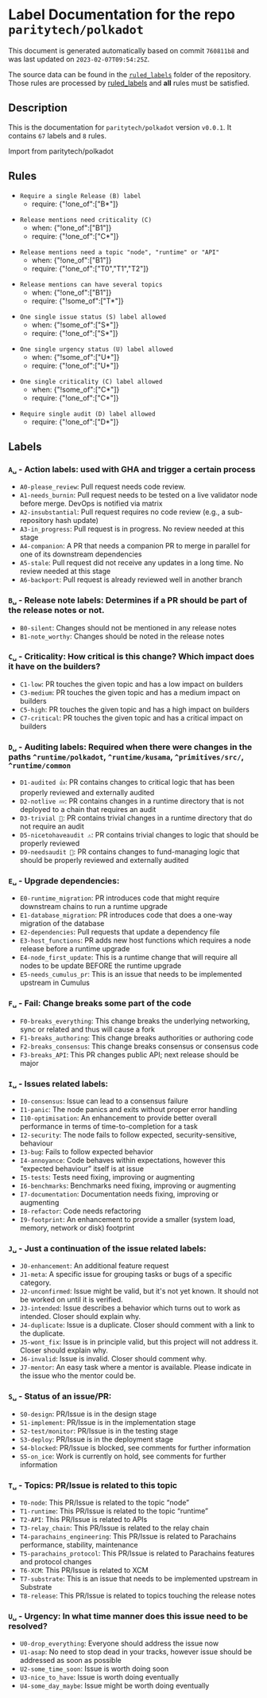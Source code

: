 # Label Documentation for the repo `paritytech/polkadot`

This document is generated automatically based on commit `760811b8` and was last updated on `2023-02-07T09:54:25Z`.

The source data can be found in the [`ruled_labels`](../ruled_labels) folder of the repository. Those rules are processed by
[ruled_labels](https://github.com/paritytech/ruled_labels) and **all** rules must be satisfied.

## Description

This is the documentation for `paritytech/polkadot` version `v0.0.1`.
It contains `67` labels and `8` rules.

Import from paritytech/polkadot

## Rules

<!-- single_b -->
- `Require a single Release (B) label`
  - require: {"!one_of":["B*"]}

<!-- require_one_c_when_b1 -->
- `Release mentions need criticality (C)`
  - when: {"!one_of":["B1"]}
  - require: {"!one_of":["C*"]}

<!-- require_t_when_b1 -->
- `Release mentions need a topic "node", "runtime" or "API"`
  - when: {"!one_of":["B1"]}
  - require: {"!one_of":["T0","T1","T2"]}

<!-- allow_multiple_t_when_b1 -->
- `Release mentions can have several topics`
  - when: {"!one_of":["B1"]}
  - require: {"!some_of":["T*"]}

<!-- single_s -->
- `One single issue status (S) label allowed`
  - when: {"!some_of":["S*"]}
  - require: {"!one_of":["S*"]}

<!-- single_u -->
- `One single urgency status (U) label allowed`
  - when: {"!some_of":["U*"]}
  - require: {"!one_of":["U*"]}

<!-- single_c -->
- `One single criticality (C) label allowed`
  - when: {"!some_of":["C*"]}
  - require: {"!one_of":["C*"]}

<!-- single_d -->
- `Require single audit (D) label allowed`
  - require: {"!one_of":["D*"]}



## Labels
### `A␣` - Action labels: used with GHA and trigger a certain process
- `A0-please_review`: Pull request needs code review.
- `A1-needs_burnin`: Pull request needs to be tested on a live validator node before merge. DevOps is notified via matrix
- `A2-insubstantial`: Pull request requires no code review (e.g., a sub-repository hash update)
- `A3-in_progress`: Pull request is in progress. No review needed at this stage
- `A4-companion`: A PR that needs a companion PR to merge in parallel for one of its downstream dependencies
- `A5-stale`: Pull request did not receive any updates in a long time. No review needed at this stage
- `A6-backport`: Pull request is already reviewed well in another branch

### `B␣` - Release note labels: Determines if a PR should be part of the release notes or not.
- `B0-silent`: Changes should not be mentioned in any release notes
- `B1-note_worthy`: Changes should be noted in the release notes

### `C␣` - Criticality: How critical is this change? Which impact does it have on the builders?
- `C1-low`: PR touches the given topic and has a low impact on builders
- `C3-medium`: PR touches the given topic and has a medium impact on builders
- `C5-high`: PR touches the given topic and has a high impact on builders
- `C7-critical`: PR touches the given topic and has a critical impact on builders

### `D␣` - Auditing labels: Required when there were changes in the paths `^runtime/polkadot`, `^runtime/kusama`, `^primitives/src/`, `^runtime/common`
- `D1-audited 👍`: PR contains changes to critical logic that has been properly reviewed and externally audited
- `D2-notlive 💤`: PR contains changes in a runtime directory that is not deployed to a chain that requires an audit
- `D3-trivial 🧸`: PR contains trivial changes in a runtime directory that do not require an audit
- `D5-nicetohaveaudit ⚠️`: PR contains trivial changes to logic that should be properly reviewed
- `D9-needsaudit 👮`: PR contains changes to fund-managing logic that should be properly reviewed and externally audited

### `E␣` - Upgrade dependencies: 
- `E0-runtime_migration`: PR introduces code that might require downstream chains to run a runtime upgrade
- `E1-database_migration`: PR introduces code that does a one-way migration of the database
- `E2-dependencies`: Pull requests that update a dependency file
- `E3-host_functions`: PR adds new host functions which requires a node release before a runtime upgrade
- `E4-node_first_update`: This is a runtime change that will require all nodes to be update BEFORE the runtime upgrade
- `E5-needs_cumulus_pr`: This is an issue that needs to be implemented upstream in Cumulus

### `F␣` - Fail: Change breaks some part of the code
- `F0-breaks_everything`: This change breaks the underlying networking, sync or related and thus will cause a fork
- `F1-breaks_authoring`: This change breaks authorities or authoring code
- `F2-breaks_consensus`: This change breaks consensus or consensus code
- `F3-breaks_API`: This PR changes public API; next release should be major

### `I␣` - Issues related labels: 
- `I0-consensus`: Issue can lead to a consensus failure
- `I1-panic`: The node panics and exits without proper error handling
- `I10-optimisation`: An enhancement to provide better overall performance in terms of time-to-completion for a task
- `I2-security`: The node fails to follow expected, security-sensitive, behaviour
- `I3-bug`: Fails to follow expected behavior
- `I4-annoyance`: Code behaves within expectations, however this “expected behaviour” itself is at issue
- `I5-tests`: Tests need fixing, improving or augmenting
- `I6-benchmarks`: Benchmarks need fixing, improving or augmenting
- `I7-documentation`: Documentation needs fixing, improving or augmenting
- `I8-refactor`: Code needs refactoring
- `I9-footprint`: An enhancement to provide a smaller (system load, memory, network or disk) footprint

### `J␣` - Just a continuation of the issue related labels: 
- `J0-enhancement`: An additional feature request
- `J1-meta`: A specific issue for grouping tasks or bugs of a specific category.
- `J2-unconfirmed`: Issue might be valid, but it's not yet known. It should not be worked on until it is verified.
- `J3-intended`: Issue describes a behavior which turns out to work as intended. Closer should explain why.
- `J4-duplicate`: Issue is a duplicate. Closer should comment with a link to the duplicate.
- `J5-wont_fix`: Issue is in principle valid, but this project will not address it. Closer should explain why.
- `J6-invalid`: Issue is invalid. Closer should comment why.
- `J7-mentor`: An easy task where a mentor is available. Please indicate in the issue who the mentor could be.

### `S␣` - Status of an issue/PR: 
- `S0-design`: PR/Issue is in the design stage
- `S1-implement`: PR/Issue is in the implementation stage
- `S2-test/monitor`: PR/Issue is in the testing stage
- `S3-deploy`: PR/Issue is in the deployment stage
- `S4-blocked`: PR/Issue is blocked, see comments for further information
- `S5-on_ice`: Work is currently on hold, see comments for further information

### `T␣` - Topics: PR/Issue is related to this topic
- `T0-node`: This PR/Issue is related to the topic “node”
- `T1-runtime`: This PR/Issue is related to the topic “runtime”
- `T2-API`: This PR/Issue is related to APIs
- `T3-relay_chain`: This PR/Issue is related to the relay chain
- `T4-parachains_engineering`: This PR/Issue is related to Parachains performance, stability, maintenance
- `T5-parachains_protocol`: This PR/Issue is related to Parachains features and protocol changes
- `T6-XCM`: This PR/Issue is related to XCM
- `T7-substrate`: This is an issue that needs to be implemented upstream in Substrate
- `T8-release`: This PR/Issue is related to topics touching the release notes

### `U␣` - Urgency: In what time manner does this issue need to be resolved?
- `U0-drop_everything`: Everyone should address the issue now
- `U1-asap`: No need to stop dead in your tracks, however issue should be addressed as soon as possible
- `U2-some_time_soon`: Issue is worth doing soon
- `U3-nice_to_have`: Issue is worth doing eventually
- `U4-some_day_maybe`: Issue might be worth doing eventually


